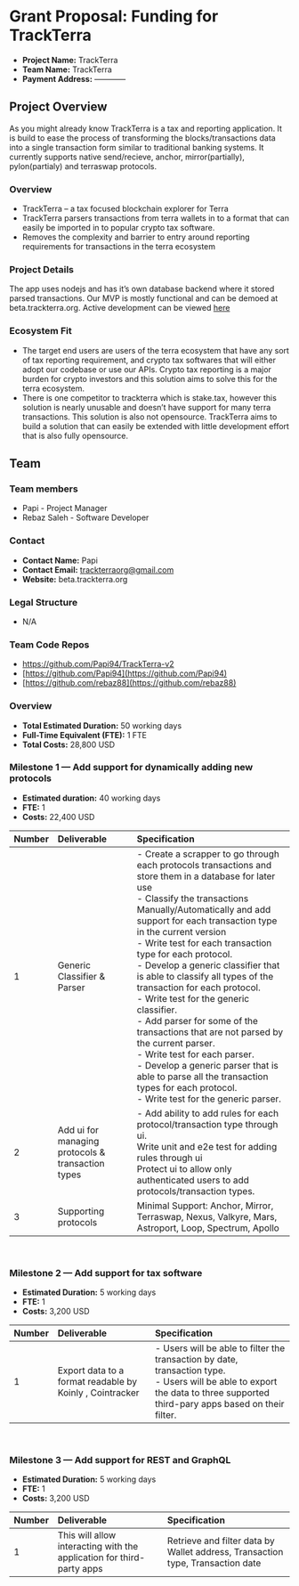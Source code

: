 # Grant Proposal: Funding for TrackTerra

- **Project Name:** TrackTerra
- **Team Name:** TrackTerra
- **Payment Address:** ————

## Project Overview

As you might already know TrackTerra is a tax and reporting application. It is build to ease the process of transforming the blocks/transactions data into a single transaction form similar to traditional banking systems. It currently supports native send/recieve, anchor, mirror(partially), pylon(partialy) and terraswap protocols.

### Overview

- TrackTerra – a tax focused blockchain explorer for Terra
- TrackTerra parsers transactions from terra wallets in to a format that can easily be imported in to popular crypto tax software.
- Removes the complexity and barrier to entry around reporting requirements for transactions in the terra ecosystem

### Project Details

The app uses nodejs and has it’s own database backend where it stored parsed transactions. Our MVP is mostly functional and can be demoed at beta.trackterra.org. Active development can be viewed [here](https://github.com/rebaz88/TrackTerra-v2/)

### Ecosystem Fit

- The target end users are users of the terra ecosystem that have any sort of tax reporting requirement, and crypto tax softwares that will either adopt our codebase or use our APIs. Crypto tax reporting is a major burden for crypto investors and this solution aims to solve this for the terra ecosystem.
- There is one competitor to trackterra which is stake.tax, however this solution is nearly unusable and doesn’t have support for many terra transactions. This solution is also not opensource. TrackTerra aims to build a solution that can easily be extended with little development effort that is also fully opensource.

## Team

### Team members

- Papi - Project Manager
- Rebaz Saleh - Software Developer

### Contact

- **Contact Name:** Papi
- **Contact Email:** trackterraorg@gmail.com
- **Website:** beta.trackterra.org

### Legal Structure

- N/A

### Team Code Repos

- https://github.com/Papi94/TrackTerra-v2
- [https://github.com/Papi94](https://github.com/Papi94)
- [https://github.com/rebaz88](https://github.com/rebaz88)

### Overview

- **Total Estimated Duration:** 50 working days
- **Full-Time Equivalent (FTE):** 1 FTE
- **Total Costs:** 28,800 USD

### Milestone 1  — **Add support for dynamically adding new protocols**

- **Estimated duration:** 40 working days
- **FTE:** 1
- **Costs:** 22,400 USD

| Number   | Deliverable | Specification      |
| :---------- | :------------ | :------------|
| 1           | Generic Classifier & Parser       |   - Create a scrapper to go through each protocols transactions and store them in a database for later use <br> - Classify the transactions Manually/Automatically and add support for each transaction type in the current version <br> - Write test for each transaction type for each protocol. <br> - Develop a generic classifier that is able to classify all types of the transaction for each protocol. <br> - Write test for the generic classifier. <br> - Add parser for some of the transactions that are not parsed by the current parser. <br> - Write test for each parser. <br> - Develop a generic parser that is able to parse all the transaction types for each protocol. <br> - Write test for the generic parser.|
| 2           | Add ui for managing protocols & transaction types       | - Add ability to add rules for each protocol/transaction type through ui. <br> Write unit and e2e test for adding rules through ui <br> Protect ui to allow only authenticated users to add protocols/transaction types.       |
| 3           | Supporting protocols       | Minimal Support: Anchor, Mirror, Terraswap, Nexus, Valkyre, Mars, Astroport, Loop, Spectrum, Apollo|

<br>

### Milestone 2  — **Add support for tax software**

- **Estimated Duration:** 5 working days
- **FTE:** 1
- **Costs:** 3,200 USD

| Number   | Deliverable | Specification      |
| :---------- | :------------ | :------------|
| 1           | Export data to a format readable by Koinly , Cointracker       |  - Users will be able to filter the transaction by date, transaction type. <br> - Users will be able to export the data to three supported third-pary apps based on their filter.|

<br>

### Milestone 3 — **Add support for REST and GraphQL**

- **Estimated Duration:** 5 working days
- **FTE:** 1
- **Costs:** 3,200 USD

| Number   | Deliverable | Specification      |
| :---------- | :------------ | :------------|
| 1           | This will allow interacting with the application for third-party apps       |  Retrieve and filter data by  Wallet address, Transaction type, Transaction date  |
